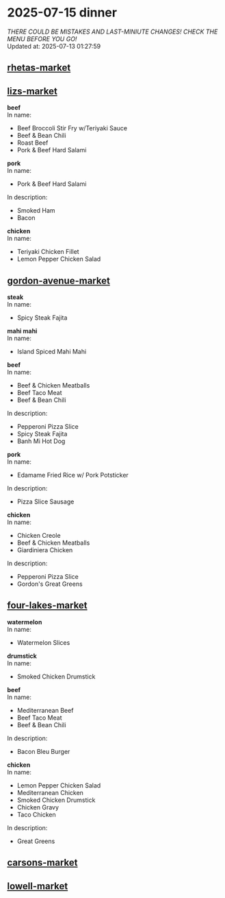 # 2025-07-15 dinner  
*THERE COULD BE MISTAKES AND LAST-MINIUTE CHANGES! CHECK THE MENU BEFORE YOU GO!*  
Updated at: 2025-07-13 01:27:59  
## [rhetas-market](https://wisc-housingdining.nutrislice.com/menu/rhetas-market/dinner/2025-07-15)  
## [lizs-market](https://wisc-housingdining.nutrislice.com/menu/lizs-market/dinner/2025-07-15)  
**beef**  
In name:   
 - Beef Broccoli Stir Fry w/Teriyaki Sauce  
 - Beef & Bean Chili  
 - Roast Beef  
 - Pork & Beef Hard Salami  
  
**pork**  
In name:   
 - Pork & Beef Hard Salami  
  
In description:   
 - Smoked Ham  
 - Bacon  
  
**chicken**  
In name:   
 - Teriyaki Chicken Fillet  
 - Lemon Pepper Chicken Salad  
  
## [gordon-avenue-market](https://wisc-housingdining.nutrislice.com/menu/gordon-avenue-market/dinner/2025-07-15)  
**steak**  
In name:   
 - Spicy Steak Fajita  
  
**mahi mahi**  
In name:   
 - Island Spiced Mahi Mahi  
  
**beef**  
In name:   
 - Beef & Chicken Meatballs  
 - Beef Taco Meat  
 - Beef & Bean Chili  
  
In description:   
 - Pepperoni Pizza Slice  
 - Spicy Steak Fajita  
 - Banh Mi Hot Dog  
  
**pork**  
In name:   
 - Edamame Fried Rice w/ Pork Potsticker  
  
In description:   
 - Pizza Slice Sausage  
  
**chicken**  
In name:   
 - Chicken Creole  
 - Beef & Chicken Meatballs  
 - Giardiniera Chicken  
  
In description:   
 - Pepperoni Pizza Slice  
 - Gordon's Great Greens  
  
## [four-lakes-market](https://wisc-housingdining.nutrislice.com/menu/four-lakes-market/dinner/2025-07-15)  
**watermelon**  
In name:   
 - Watermelon Slices  
  
**drumstick**  
In name:   
 - Smoked Chicken Drumstick  
  
**beef**  
In name:   
 - Mediterranean Beef  
 - Beef Taco Meat  
 - Beef & Bean Chili  
  
In description:   
 - Bacon Bleu Burger  
  
**chicken**  
In name:   
 - Lemon Pepper Chicken Salad  
 - Mediterranean Chicken  
 - Smoked Chicken Drumstick  
 - Chicken Gravy  
 - Taco Chicken  
  
In description:   
 - Great Greens  
  
## [carsons-market](https://wisc-housingdining.nutrislice.com/menu/carsons-market/dinner/2025-07-15)  
## [lowell-market](https://wisc-housingdining.nutrislice.com/menu/lowell-market/dinner/2025-07-15)  
  
